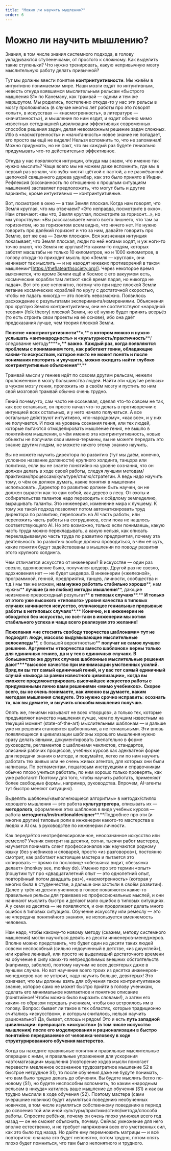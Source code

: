 ```yaml
---
title: "Можно ли научить мышлению?"
order: 6
---
```


# Можно ли научить мышлению?

Знания, в том числе знания системного подхода, в голову укладываются ступенечками, от простого к сложному. Как выделить такие ступеньки? Что нужно тренировать, какую непривычную мозгу мыслительную работу делать привычной?

Тут мы должны ввести понятие **контринтуитивности**. Мы живём в интуитивно понимаемом мире. Наши мозги ездят по интуитивным, невесть откуда взявшимся мыслительным рельсам «быстрого мышления S1» по Канеману, как трамвай — одним и тем же маршрутом. Мы родились, постепенно откуда-то у нас эти рельсы в мозгу проложились (в случае многих лет работы про это говорят «опыт», в искусствах — «насмотренность», в литературе — «начитанность»), и мышление по ним ездит, и ездит обычно мимо известных сегодняшней цивилизации эффективных современных способов решения задач, делая невозможным решение задач сложных. Ибо в «насмотренность» и «начитанность» новое знание не попадает, его просто вы ещё не видели! Нельзя вспомнить то, что не запоминал! Можно придумать, но не факт, что вы каждый раз будете гениально придумывать что-то действительно эффективное.

Откуда у нас появляются интуиции, откуда мы знаем, что именно так нужно мыслить? Чаще всего мы не можем даже вспомнить, где мы в первый раз узнали, что зубы чистят щёткой с пастой, а не разжёванной щепочкой священного дерева удумбар, как это было принято в Индии. Рефлексия (осознанность по отношению к прошлым ситуациям мышления) заставляет предположить, что могут быть и другие варианты, кроме интуитивных — контринтуитивные.

Вот, посмотрел в окно — а там Земля плоская. Когда нам говорят, что Земля круглая, что мы отвечаем? «Это неправда, посмотрите в окно». Нам отвечают: «вы что, Земля круглая, посмотрите за горизонт…», но мы упорствуем: «Вы рассказываете много всего лишнего, что там за горизонтом, но за горизонтом всем видно, что ничего нет. Не нужно говорить про далёкий горизонт и что за ним, давайте говорить про Землю, вот же она — Земля плоская». Вся жизненная интуиция показывает, что Земля плоская, люди по ней ногами ходят, и уж ноги-то точно знают, что Земля не круглая! Но каким-то людям, которых заботят масштабы не только 10 километров, но и 1000 километров, в голову откуда-то приходит мысль про «Земля — круглая», они начинают так мыслить — и не находят никаких противоречий в таком мышлении^[<https://theflatearthsociety.org/>]. Через некоторое время выясняется, что кроме Земли ещё и Космос с его вакуумом есть, космические корабли там летают «всё время падая, но никогда не падая». Вот это уже непонятно, потому что при идее плоской Земли летание космических кораблей по кругу с достаточной скоростью, чтобы не падать никогда — это понять невозможно. Появилось расхождение с результатами эксперимента/измерениями. Объяснения про круглую Землю контринтуитивны, они не соответствуют «народной теории» (folk theory) плоской Земли, но её нужно будет принять всерьёз (то есть строить свои проекты на её основе), ибо она даёт предсказания лучше, чем теория плоской Земли.

**Понятие** **«****контринтуитивност****и****»,** **в котором можно и нужно услышать** **«****антинародность****»** **и «культурность/практичность****/следование методу****»****,** **важно. Каждый раз, когда появляются проблемы с пониманием того, как работают гении, обладающие каким-то искусством, которое никто не может понять и** **после понимания** **повторить** **и улучшить****, можно ожидать найти глубоко контринтуитивн****ые объяснения****.**

Трамвай мысли у гениев идёт по совсем другим рельсам, нежели проложенным в мозгу большинства людей. Найти эти «другие рельсы» в чужом мозгу гения, проложить их в своём мозгу и пустить по ним свой мозговой трамвай обычно очень трудно.

Гений почему-то, сам часто не осознавая, сделал что-то совсем не так, как все остальные, он просто начал что-то делать в противоречии с интуицией всех остальных, и у него начало получаться. А все остальные действуют интуитивно, «по-народному», «как все», и у них не получается. И пока на уровень сознания гения, или тех людей, которые пытаются отмоделировать мышление гения, не вышло в понятийном мышлении, в чём именно эта контринтуитивность, новые объекты не получили свои имена-термины, вы не можете передать это знание другим людям, не можете никого этому знанию научить.

Вы не можете научить директора по развитию (тут мы даём, конечно, условное название должности) крупного холдинга, танцора или политика, если вы не знаете понятийно на уровне сознания, что он должен делать в ходе своей работы, следуя лучшим методам/практикам/процессам/культуре/стилю/стратегии. А ведь надо научить тому, о чём он должен думать, какие понятия в мышлении использовать. Директор по развитию должен быть научен, он не должен вырасти как-то сам собой, как дерево в лесу. От охоты и собирательства талантов надо переходить к осёдлому земледелию, выращивать таланты. Это инженерия, изменение мира к лучшему. К тому же такой подход позволяет потом автоматизировать труд директора по развитию, переложить на AI часть работы, или переложить часть работы на сотрудников, если пока не нашлось соответствующего AI. Но это возможно, только если понимаешь, какую часть труда можно перекладывать, а какую нельзя, как описать перекладываемую часть труда по развитию предприятия, почему эта деятельность по развитию вообще должна проводиться, в чём её суть, какие понятия будут задействованы в мышлении по поводу развития этого крупного холдинга.

Чем отличается искусство от инженерии? В искусстве — один раз свезло, вдохновение было, получился шедевр. Другой раз не свезло, вдохновения нет — не будет шедевра. В инженерии («железной», программной, генной, предприятия, танцев, личности, сообщества и т.д.) мы так не можем, **нам нужно работать** **стабильно хорошо****, нам нужны** **лучшие (а не любые) методы** **мышления****, дающие неизменно превосходный результат** **в типовых случаях****.** **И только от этого уже высокого** **«****типового****»** **уровня качества** **в типовых случаях** **начинается искусство, отличающее гениальные прорывные работы** **в нетиповых случаях****.** **Конечно, и в инженерии не обходится** **без** **искусства, но всё-таки в инженерии мы хотим стабильного успеха и чаще всего реализуем это желание!**

**Пожелания** **«****не стеснять свободу творчества шаблонами****»** **тут не подходят: люди, массово выдумывающие мыслительные велосипеды****, с большой вероятностью** **получат не самое лучшее решение.** **Аргументы** **«****творчества вместо шаблонов****»** **верны** **только** **для единичных** **гениев,** **да и у тех в единичных случаях. В** **большинстве же других случаев шаблонные мыслительные решения** **дают****высокое** **качество при минимизации умственных усилий.** **Вряд ли вы тот самый единичный гений, и у вас тот самый** **единичный** **случай** **«****выхода за рамки известного цивилизации****»,** **когда вы сможете продемонстрировать высочайшее искусство работы с придуманными лично вами решениями** **«****мимо учебников»****.** **Скорее всего, вы не очень понимаете, как именно вы думаете, каким** **методам мышления** **следуете. Это нужно срочно исправить: осознать то, как вы думаете, и выучить способы мышления получше.**

Опять же, гениями называют не всех «творцов», а только тех, которые предъявляют качество мышления лучше, чем по лучшим известным на текущий момент (state-of-the-art) мыслительным шаблонам — и дальше уже их решения становятся шаблонными, а не гениальными. Эти вновь появляющиеся в цивилизации шаблоны хорошего мышления нужно сразу делать явными, документировать (желательно в форме руководств, регламентов с шаблонами чеклистов, стандартов, описаний рабочих процессов, учебных курсов как адекватной форме для передачи знания о методе, и подумайте, легко ли по ним научить работать тех живых или не очень живых агентов, для которых они были написаны. По регламентам, пошаговым инструкциям и справочникам обычно плохо учиться работать, по ним хорошо только проверять, как уже работают! Поэтому для того, чтобы научить работать, применяют более свободные формы, например, руководства. Впрочем, AI-агенты тут быстро меняют ситуацию).

Выделять шаблоны/«выполняющиеся алгоритмы» в методах/стилях хорошего мышления — это работа **культуртрегера**, описывать их — **методолога**, оформление этих шаблонов в виде учебных курсов — работа **методиста/****instructional****designer****.**Подробнее про эти (и многие другие) типовые роли в инженерии какого-то мастерства в людях и AI см. в руководстве по инженерии личности.

Как передаётся неотрефлексированное, неосознанное искусство или ремесло? Ученик смотрит на десятки, сотни, тысячи работ мастеров, научается понимать сленг профессионалов как научаются родному языку (без учебников и словарей, просто «из разговоров»), постоянно смотрит, как работают настоящие мастера и пытается это копировать — прямо по пословице «обезьянка видит, обезьянка делает» (monkey see, monkey do). Именно про это термин «опыт» (пошутим тут про «двадцатилетний опыт — это однолетний опыт, повторённый потом двадцать раз»), «насмотренность» (которая у многих была в студенчестве, а дальше они застыли в своём развитии). Далее у трёх из десяти учеников в голове появляются какие-то правильные рельсы для трамваев их профессиональных мыслей, и они начинают мыслить быстро и делают мало ошибок в типовых ситуациях. А у семи из десятка — не появляются, и они продолжают делать много ошибок в типовых ситуациях. Обучение искусству или ремеслу — это не «передача понятийного знания», не используется вменяемость человека.

Нам надо, чтобы какому-то новому методу (скажем, методу системного мышления) могли научиться девять из десяти инженеров-менеджеров. Вполне можно представить, что будет один из десяти таких людей совсем неспособный (сильно недоученный в детстве, «из джунглей»), или крайне ленивый, или просто не выделивший достаточного времени на обучение в силу каких-то непреодолимых внешних обстоятельств (например, заболел), поэтому научим не всех десятерых даже в лучшем случае. Но вот научение всего троих из десятка инженеров-менеджеров нас не устроит, надо научить больше, девятерых! Это означает, что мы должны взять для обучения такое контринтуитивное знание, которое само не может быстро прийти в голову ученикам, сделать его минимальное компактное и понятное описание (понятийное! Чтобы можно было выразить словами!), а затем его каким-то образом передать ученикам, чтобы оно встроилось им в голову. Вопрос: бывает ли такое в тех областях, которые традиционно считались «искусством», и которым считалось, нельзя научить рационально? Да, бывает, сплошь и рядом! Это и есть **путь западной цивилизации: превращать** **«****искусство****»** **(в том числе искусство мышления)** **после его моделирования и рационализации** **в быстро** **понятийно** **передаваемое от человека человеку в ходе структурированного обучения мастерство.**

Когда вы находите правильные понятия и правильные мыслительные операции с ними, и правильные упражнения для ускорения «автоматизации» мышления (повторение ходов мысли помогает перевести медленное осознанное трудозатратное мышление S2 в быстрое нетрудное S1), то после обучения даже не будуте понимать, что вам было трудно делать до обучения. Вы будете мыслить бегло по-новому (S1), но будете неспособны вспомнить, по каким «народным рельсам в никуда» катилось ваше мышление до обучения (S1) и как вы трудно мыслили в ходе обучения (S2). Поэтому мастера (сами вчерашние новички) будут изумляться поведению необученных новичков, в том числе изумляться собственному поведению в период до освоения той или иной культуры/практики/стиля/метода/способа работы. Спросите ребёнка, почему он очень плохо умножал всего год назад — он не сможет объяснить, почему. Сейчас умножение для него вполне естественно, и не требует напряжения всех его умственных сил, как это было год назад. Но дайте ему перемножить матрицы — и всё повторится: сначала это будет непонятно, потом трудно, потом опять плохо будет помниться, что там было непонятного и трудного.